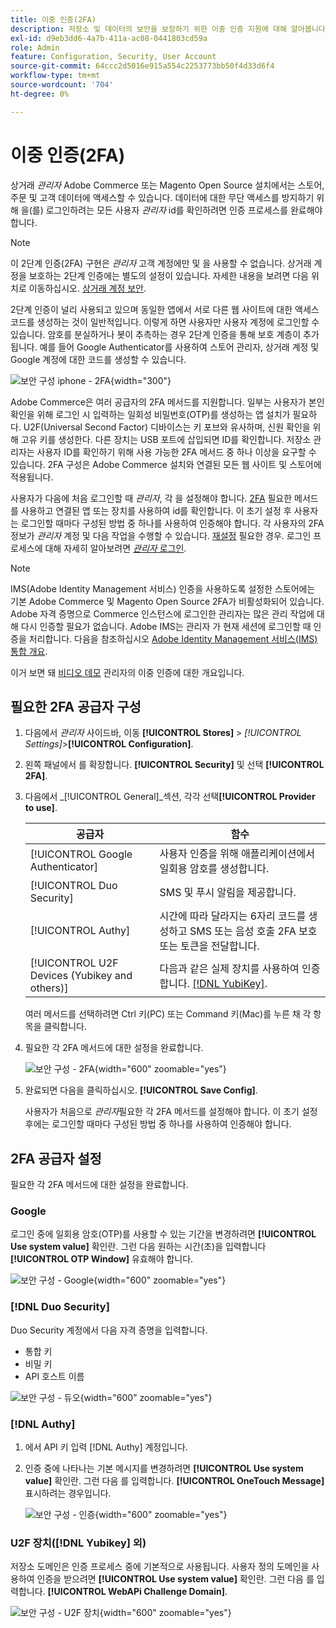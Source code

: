 ```yaml
---
title: 이중 인증(2FA)
description: 저장소 및 데이터의 보안을 보장하기 위한 이중 인증 지원에 대해 알아봅니다.
exl-id: d9eb3dd6-4a7b-411a-ac08-0441803cd59a
role: Admin
feature: Configuration, Security, User Account
source-git-commit: 64ccc2d5016e915a554c2253773bb50f4d33d6f4
workflow-type: tm+mt
source-wordcount: '704'
ht-degree: 0%

---
```


# 이중 인증(2FA)

상거래 _관리자_ Adobe Commerce 또는 Magento Open Source 설치에서는 스토어, 주문 및 고객 데이터에 액세스할 수 있습니다. 데이터에 대한 무단 액세스를 방지하기 위해 을(를) 로그인하려는 모든 사용자 _관리자_ id를 확인하려면 인증 프로세스를 완료해야 합니다.

>[!NOTE]
>
>이 2단계 인증(2FA) 구현은 _관리자_ 고객 계정에만 및 을 사용할 수 없습니다. 상거래 계정을 보호하는 2단계 인증에는 별도의 설정이 있습니다. 자세한 내용을 보려면 다음 위치로 이동하십시오. [상거래 계정 보안](../getting-started/commerce-account-secure.md).

2단계 인증이 널리 사용되고 있으며 동일한 앱에서 서로 다른 웹 사이트에 대한 액세스 코드를 생성하는 것이 일반적입니다. 이렇게 하면 사용자만 사용자 계정에 로그인할 수 있습니다. 암호를 분실하거나 봇이 추측하는 경우 2단계 인증을 통해 보호 계층이 추가됩니다. 예를 들어 Google Authenticator를 사용하여 스토어 관리자, 상거래 계정 및 Google 계정에 대한 코드를 생성할 수 있습니다.

![보안 구성 iphone - 2FA](./assets/google-authenticator-iphone.png){width="300"}

Adobe Commerce은 여러 공급자의 2FA 메서드를 지원합니다. 일부는 사용자가 본인 확인을 위해 로그인 시 입력하는 일회성 비밀번호(OTP)를 생성하는 앱 설치가 필요하다. U2F(Universal Second Factor) 디바이스는 키 포브와 유사하며, 신원 확인을 위해 고유 키를 생성한다. 다른 장치는 USB 포트에 삽입되면 ID를 확인합니다. 저장소 관리자는 사용자 ID를 확인하기 위해 사용 가능한 2FA 메서드 중 하나 이상을 요구할 수 있습니다. 2FA 구성은 Adobe Commerce 설치와 연결된 모든 웹 사이트 및 스토어에 적용됩니다.

사용자가 다음에 처음 로그인할 때 _관리자_, 각 을 설정해야 합니다. [2FA](../configuration-reference/security/2fa.md) 필요한 메서드를 사용하고 연결된 앱 또는 장치를 사용하여 id를 확인합니다. 이 초기 설정 후 사용자는 로그인할 때마다 구성된 방법 중 하나를 사용하여 인증해야 합니다. 각 사용자의 2FA 정보가 _관리자_ 계정 및 다음 작업을 수행할 수 있습니다. [재설정](security-two-factor-authentication-manage.md) 필요한 경우. 로그인 프로세스에 대해 자세히 알아보려면 [_관리자_ 로그인](../getting-started/admin-signin.md).

>[!NOTE]
>
>IMS(Adobe Identity Management 서비스) 인증을 사용하도록 설정한 스토어에는 기본 Adobe Commerce 및 Magento Open Source 2FA가 비활성화되어 있습니다. Adobe 자격 증명으로 Commerce 인스턴스에 로그인한 관리자는 많은 관리 작업에 대해 다시 인증할 필요가 없습니다. Adobe IMS는 관리자 가 현재 세션에 로그인할 때 인증을 처리합니다. 다음을 참조하십시오 [Adobe Identity Management 서비스(IMS) 통합 개요](https://experienceleague.adobe.com/docs/commerce-admin/start/admin/ims/adobe-ims-integration-overview.html).

이거 보면 돼 [비디오 데모](https://video.tv.adobe.com/v/339104?quality=12&learn=on) 관리자의 이중 인증에 대한 개요입니다.

## 필요한 2FA 공급자 구성

1. 다음에서 _관리자_ 사이드바, 이동 **[!UICONTROL Stores]** > _[!UICONTROL Settings]_>**[!UICONTROL Configuration]**.

1. 왼쪽 패널에서 를 확장합니다. **[!UICONTROL Security]** 및 선택 **[!UICONTROL 2FA]**.

1. 다음에서 _[!UICONTROL General]_섹션, 각각 선택&#x200B;**[!UICONTROL Provider to use]**.

   | 공급자 | 함수 |
   |--- |--- |
   | [!UICONTROL Google Authenticator] | 사용자 인증을 위해 애플리케이션에서 일회용 암호를 생성합니다. |
   | [!UICONTROL Duo Security] | SMS 및 푸시 알림을 제공합니다. |
   | [!UICONTROL Authy] | 시간에 따라 달라지는 6자리 코드를 생성하고 SMS 또는 음성 호출 2FA 보호 또는 토큰을 전달합니다. |
   | [!UICONTROL U2F Devices (Yubikey and others)] | 다음과 같은 실제 장치를 사용하여 인증합니다. [[!DNL YubiKey]](https://www.yubico.com/). |

   여러 메서드를 선택하려면 Ctrl 키(PC) 또는 Command 키(Mac)를 누른 채 각 항목을 클릭합니다.

1. 필요한 각 2FA 메서드에 대한 설정을 완료합니다.

   ![보안 구성 - 2FA](../configuration-reference/security/assets/2fa-general.png){width="600" zoomable="yes"}

1. 완료되면 다음을 클릭하십시오. **[!UICONTROL Save Config]**.

   사용자가 처음으로 _관리자_&#x200B;필요한 각 2FA 메서드를 설정해야 합니다. 이 초기 설정 후에는 로그인할 때마다 구성된 방법 중 하나를 사용하여 인증해야 합니다.

## 2FA 공급자 설정

필요한 각 2FA 메서드에 대한 설정을 완료합니다.

### Google

로그인 중에 일회용 암호(OTP)를 사용할 수 있는 기간을 변경하려면 **[!UICONTROL Use system value]** 확인란. 그런 다음 원하는 시간(초)을 입력합니다 **[!UICONTROL OTP Window]** 유효해야 합니다.

![보안 구성 - Google](../configuration-reference/security/assets/2fa-google.png){width="600" zoomable="yes"}

### [!DNL Duo Security]

Duo Security 계정에서 다음 자격 증명을 입력합니다.

- 통합 키
- 비밀 키
- API 호스트 이름

![보안 구성 - 듀오](../configuration-reference/security/assets/2fa-duo-security.png){width="600" zoomable="yes"}

### [!DNL Authy]

1. 에서 API 키 입력 [!DNL Authy] 계정입니다.

1. 인증 중에 나타나는 기본 메시지를 변경하려면 **[!UICONTROL Use system value]** 확인란. 그런 다음 를 입력합니다. **[!UICONTROL OneTouch Message]** 표시하려는 경우입니다.

   ![보안 구성 - 인증](../configuration-reference/security/assets/2fa-authy.png){width="600" zoomable="yes"}

### U2F 장치([!DNL Yubikey] 외)

저장소 도메인은 인증 프로세스 중에 기본적으로 사용됩니다. 사용자 정의 도메인을 사용하여 인증을 받으려면 **[!UICONTROL Use system value]** 확인란. 그런 다음 를 입력합니다. **[!UICONTROL WebAPi Challenge Domain]**.

![보안 구성 - U2F 장치](../configuration-reference/security/assets/2fa-u2f-key.png){width="600" zoomable="yes"}
